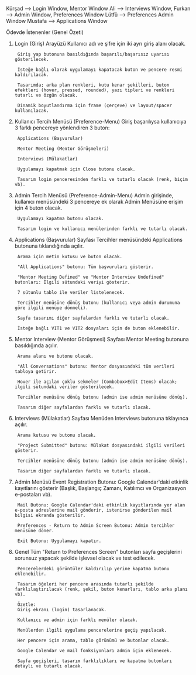 Kürşad  -->     Login Window, Mentor Window 
Ali     -->     Interviews Window, 
Furkan  -->     Admin Window, Preferences Window
Lütfü   -->     Preferences Admin Window
Mustafa -->     Applications Window


Ödevde İstenenler (Genel Özeti)
1. Login (Giriş) Arayüzü
        Kullanıcı adı ve şifre için iki ayrı giriş alanı olacak.

        Giriş yap butonuna basıldığında başarılı/başarısız uyarısı gösterilecek.

        İsteğe bağlı olarak uygulamayı kapatacak buton ve pencere resmi kaldırılacak.

        Tasarımda; arka plan renkleri, kutu kenar şekilleri, buton efektleri (hover, pressed, rounded), yazı tipleri ve renkleri tutarlı ve özgün olacak.

        Dinamik boyutlandırma için frame (çerçeve) ve layout/spacer kullanılacak.

2. Kullanıcı Tercih Menüsü (Preference-Menu)
        Giriş başarılıysa kullanıcıya 3 farklı pencereye yönlendiren 3 buton:

        Applications (Başvurular)

        Mentor Meeting (Mentor Görüşmeleri)

        Interviews (Mülakatlar)

        Uygulamayı kapatmak için Close butonu olacak.

        Tasarım login penceresinden farklı ve tutarlı olacak (renk, biçim vb).

3. Admin Tercih Menüsü (Preference-Admin-Menu)
        Admin girişinde, kullanıcı menüsündeki 3 pencereye ek olarak Admin Menüsüne erişim için 4 buton olacak.

        Uygulamayı kapatma butonu olacak.

        Tasarım login ve kullanıcı menülerinden farklı ve tutarlı olacak.

4. Applications (Başvurular) Sayfası
        Tercihler menüsündeki Applications butonuna tıklandığında açılır.

        Arama için metin kutusu ve buton olacak.

        "All Applications" butonu: Tüm başvuruları gösterir.

        "Mentor Meeting Defined" ve "Mentor Interview Undefined" butonları: İlgili sütundaki veriyi gösterir. 
        
        7 sütunlu tablo ile veriler listelenecek.

        Tercihler menüsüne dönüş butonu (kullanıcı veya admin durumuna göre ilgili menüye dönmeli).

        Sayfa tasarımı diğer sayfalardan farklı ve tutarlı olacak.

        İsteğe bağlı VIT1 ve VIT2 dosyaları için de buton eklenebilir.

5. Mentor Interview (Mentor Görüşmesi) Sayfası
        Mentor Meeting butonuna basıldığında açılır.

        Arama alanı ve butonu olacak.

        "All Conversations" butonu: Mentor dosyasındaki tüm verileri tabloya getirir.

        Hover ile açılan çoklu sekmeler (Combobox>Edit Items) olacak; ilgili sütundaki veriler gösterilecek.

        Tercihler menüsüne dönüş butonu (admin ise admin menüsüne dönüş).

        Tasarım diğer sayfalardan farklı ve tutarlı olacak.

6. Interviews (Mülakatlar) Sayfası
        Menüden Interviews butonuna tıklayınca açılır.

        Arama kutusu ve butonu olacak.

        "Project Submitted" butonu: Mülakat dosyasındaki ilgili verileri gösterir.

        Tercihler menüsüne dönüş butonu (admin ise admin menüsüne dönüş).

        Tasarım diğer sayfalardan farklı ve tutarlı olacak.

7. Admin Menüsü
        Event Registration Butonu: Google Calendar'daki etkinlik kayıtlarını gösterir (Başlık, Başlangıç Zamanı, Katılımcı ve Organizasyon e-postaları vb).

        Mail Butonu: Google Calendar'daki etkinlik kayıtlarında yer alan e-posta adreslerine mail gönderir, istenirse gönderilen mail bilgisi ekranda gösterilir.

        Preferences - Return to Admin Screen Butonu: Admin tercihler menüsüne döner.

        Exit Butonu: Uygulamayı kapatır.

8. Genel
        Tüm "Return to Preferences Screen" butonları sayfa geçişlerini sorunsuz yapacak şekilde işlevsel olacak ve test edilecek.

        Pencerelerdeki görüntüler kaldırılıp yerine kapatma butonu eklenebilir.

        Tasarım öğeleri her pencere arasında tutarlı şekilde farklılaştırılacak (renk, şekil, buton kenarları, tablo arka planı vb).

        Özetle:
        Giriş ekranı (login) tasarlanacak.

        Kullanıcı ve admin için farklı menüler olacak.

        Menülerden ilgili uygulama pencerelerine geçiş yapılacak.

        Her pencere için arama, tablo görünümü ve butonlar olacak.

        Google Calendar ve mail fonksiyonları admin için eklenecek.

        Sayfa geçişleri, tasarım farklılıkları ve kapatma butonları detaylı ve tutarlı olacak.
